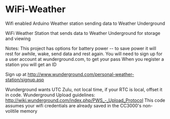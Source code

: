 # WiFi-Weather
Wifi enabled Arduino Weather station sending data to Weather Underground

WiFi Weather Station that sends data to Weather Underground for storage and viewing


Notes:
This project has options for battery power -- to save power it will rest for awhile, wake, send data and rest again.
You will need to sign up for a user account at wunderground.com, to get your pass
When you register a station you will get an ID

Sign up at http://www.wunderground.com/personal-weather-station/signup.asp

Wunderground wants UTC Zulu, not local time, if your RTC is local, offset it in code.
Wunderground Upload guidelines: http://wiki.wunderground.com/index.php/PWS_-_Upload_Protocol
This code assumes your wifi credentials are already saved in the CC3000's non-volitile memory
